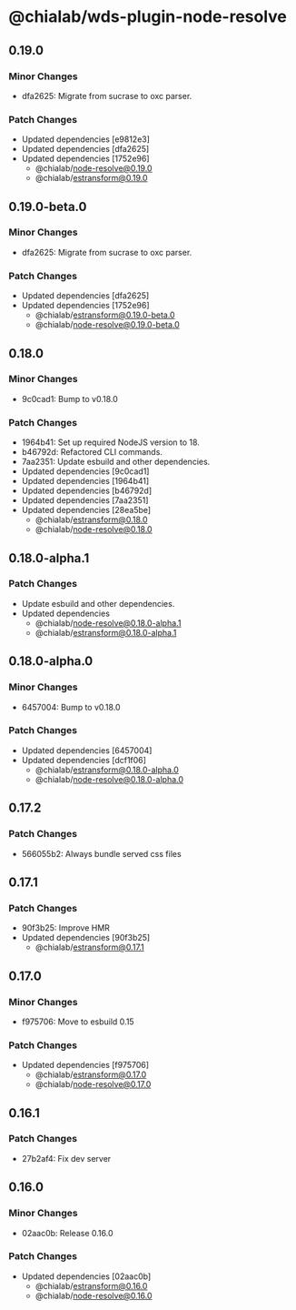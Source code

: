 # @chialab/wds-plugin-node-resolve

## 0.19.0

### Minor Changes

-   dfa2625: Migrate from sucrase to oxc parser.

### Patch Changes

-   Updated dependencies [e9812e3]
-   Updated dependencies [dfa2625]
-   Updated dependencies [1752e96]
    -   @chialab/node-resolve@0.19.0
    -   @chialab/estransform@0.19.0

## 0.19.0-beta.0

### Minor Changes

-   dfa2625: Migrate from sucrase to oxc parser.

### Patch Changes

-   Updated dependencies [dfa2625]
-   Updated dependencies [1752e96]
    -   @chialab/estransform@0.19.0-beta.0
    -   @chialab/node-resolve@0.19.0-beta.0

## 0.18.0

### Minor Changes

-   9c0cad1: Bump to v0.18.0

### Patch Changes

-   1964b41: Set up required NodeJS version to 18.
-   b46792d: Refactored CLI commands.
-   7aa2351: Update esbuild and other dependencies.
-   Updated dependencies [9c0cad1]
-   Updated dependencies [1964b41]
-   Updated dependencies [b46792d]
-   Updated dependencies [7aa2351]
-   Updated dependencies [28ea5be]
    -   @chialab/estransform@0.18.0
    -   @chialab/node-resolve@0.18.0

## 0.18.0-alpha.1

### Patch Changes

-   Update esbuild and other dependencies.
-   Updated dependencies
    -   @chialab/node-resolve@0.18.0-alpha.1
    -   @chialab/estransform@0.18.0-alpha.1

## 0.18.0-alpha.0

### Minor Changes

-   6457004: Bump to v0.18.0

### Patch Changes

-   Updated dependencies [6457004]
-   Updated dependencies [dcf1f06]
    -   @chialab/estransform@0.18.0-alpha.0
    -   @chialab/node-resolve@0.18.0-alpha.0

## 0.17.2

### Patch Changes

-   566055b2: Always bundle served css files

## 0.17.1

### Patch Changes

-   90f3b25: Improve HMR
-   Updated dependencies [90f3b25]
    -   @chialab/estransform@0.17.1

## 0.17.0

### Minor Changes

-   f975706: Move to esbuild 0.15

### Patch Changes

-   Updated dependencies [f975706]
    -   @chialab/estransform@0.17.0
    -   @chialab/node-resolve@0.17.0

## 0.16.1

### Patch Changes

-   27b2af4: Fix dev server

## 0.16.0

### Minor Changes

-   02aac0b: Release 0.16.0

### Patch Changes

-   Updated dependencies [02aac0b]
    -   @chialab/estransform@0.16.0
    -   @chialab/node-resolve@0.16.0
